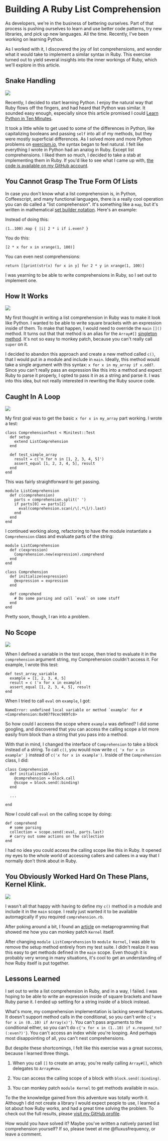 # Building A Ruby List Comprehension

As developers, we're in the business of bettering ourselves. Part of
that process is pushing ourselves to learn and use better code patterns,
try new libraries, and pick up new languages. All the time. Recently,
I've been working on learning Python.

As I worked with it, I discovered the joy of list comprehensions, and
wonder what it would take to implement a similar syntax in Ruby. This
exercise turned out to yield several insights into the inner workings of Ruby,
which we'll explore in this article.

## Snake Handling

<img src=http://cdn.ilovefreesoftware.com/wp-content/uploads/2014/06/Snake-Game.gif />

Recently, I decided to start learning Python. I enjoy the natural way that Ruby flows off the fingers, and had heard that Python was similar. It sounded easy enough, especially since this article promised I could [Learn Python in Ten Minutes](http://www.stavros.io/tutorials/python/).

It took a little while to get used to some of the differences in Python,
like capitalizing booleans and passing `self` into all of my methods, but they
were mostly superficial differences. As I solved more and more Python problems on
[exercism.io](http://exercism.io/), the syntax began to feel natural.  I felt
like everything I wrote in Python had an analog in Ruby. Except list comprehensions.
I liked them so much, I decided to take a stab at implementing them in
Ruby. If you'd like to see what I came up with, [the code is available on
my GitHub account](https://github.com/fluxusfrequency/ruby-comprehension.git).

## You Cannot Grasp The True Form Of Lists

In case you don't know what a list comprehension is, in Python, Coffeescript,
and many functional languages, there is a really cool operation you can do called a "list comprehension".
It's something like a `map`, but it's written in mathematical [set builder notation](http://en.wikipedia.org/wiki/Set-builder_notation). Here's
an example:

Instead of doing this:

```
(1..100).map { |i| 2 * i if i.even? }
```

You do this:

```
[2 * x for x in xrange(1, 100)]
```

You can even nest comprehensions:

```
return [[print(str(x) for x in y] for 2 * y in xrange(1, 100)]
```

I was yearning to be able to write comprehensions in Ruby, so I set out
to implement one.

## How It Works

<img src="tell-me-how-it-works.gif">

My first thought in writing a list comprehension in Ruby was to make it
look like Python. I wanted to be able to write square brackets with an
expression inside of them. To make that happen, I would need to override
the `main` `[]()` method. It turns out that that method is an alias for
the `Array#[]` [singleton method](http://www.ruby-doc.org/core-2.1.3/Array.html#method-c-5B-5D).
It's not so easy to monkey patch, because you can't really call `super`
on it.

I decided to abandon this approach and create a new method called
`c()`, that I would put in a module and include in `main`.
Ideally, this method would take a single argument with this syntax:
`x for x in my_array if x.odd?`. Since you can't
really pass an expression like this into a method and expect Ruby to
parse it properly, I opted to pass it in as a string and parse it. I was
into this idea, but not really interested in rewriting the Ruby source
code.

## Caught In A Loop

<img src="http://rs1img.memecdn.com/perfectly-looped-gifs---hatter-picard_webm_3954069.webm">

My first goal was to get the basic `x for x in my_array` part working.
I wrote a test:

```
class ComprehensionTest < Minitest::Test
  def setup
    extend ListComprehension
  end

  def test_simple_array
    result = c('n for n in [1, 2, 3, 4, 5]')
    assert_equal [1, 2, 3, 4, 5], result
  end
end

```

This was fairly straightforward to get passing.

```
module ListComprehension
  def c(comprehension)
    parts = comprehension.split(' ')
    if parts[0] == parts[2]
      eval(comprehension.scan(/\[.*\]/).last)
    end
  end
end

```

I continued working along, refactoring to have the module instantiate
a `Comprehension` class and evaluate parts of the string:

```
module ListComprehension
  def c(expression)
    Comprehension.new(expression).comprehend
  end
end

class Comprehension
  def initialize(expression)
    @expression = expression
  end

  def comprehend
    # Do some parsing and call `eval` on some stuff
  end
end

```

Pretty soon, though, I ran into a problem.

## No Scope

<img src="http://38.media.tumblr.com/tumblr_m4kpdwHYeQ1qeb49fo1_400.gif">

When I defined a variable in the test scope, then tried to evaluate it
in the `comprehension` argument string, my Comprehension couldn't access
it. For example, I wrote this test:

```
def test_array_variable
  example = [1, 2, 3, 4, 5]
  result = c ('x for x in example)
  assert_equal [1, 2, 3, 4, 5], result
end
```

When I tried to call `eval` on `example`, I got:

```
NameError: undefined local variable or method `example' for #<Comprehension:0x007f9cec989fc8>
```

So how could I acceess the scope where `example` was defined? I did some
googling, and discovered that you can access the calling scope a lot
more easily from block than a string that you pass into a method.

With that in mind, I changed the interface of `Comprehension` to take a block
instead of a string. To call `c()`, you would now write `c{ 'x for x in
example' }` instead of `c('x for x in example')`. Inside of the
`Comprehension` class, I did:

```
class Comprehension
  def initialize(&block)
    @comprehension = block.call
    @scope = block.send(:binding)
  end

  ...

end
```

Now I could call `eval` on the calling scope by doing:

```
def comprehend
  # some parsing
  collection = scope.send(:eval, parts.last)
  # carry out some actions on the collection
end
```

I had no idea you could access the calling scope like this in Ruby. It
opened my eyes to the whole world of accessing callers and callees in
a way that I normally don't think about in Ruby.

## You Obviously Worked Hard On These Plans, Kernel Klink.

<img src="https://38.media.tumblr.com/19fd82e478b3a9ece78df3f06d77eebd/tumblr_ncrvdfy52P1s82z9fo1_250.gif">

I wasn't all that happy with having to define my `c()` method in
a module and include it in the `main` scope. I really just wanted it to
be available automagically if you required `comprehension.rb`.

After poking around a bit, I found an [article](http://hopsoft.github.io/blog/ruby-metaprogramming-idioms/)
on metaprogramming that showed me how you can monkey patch `Kernel` itself.

After changing `module ListComprehension` to `module Kernel`, I was able
to remove the setup method entirely from my test suite. I didn't realize
it was this easy to get methods defined in the `main` scope. Even though
it is probably very wrong in many situations, it's cool to get an
understanding of how Ruby itself is put together.

## Lessons Learned

I set out to write a list comprehension in Ruby, and in a way, I failed.
I was hoping to be able to write an expression inside of square brackets
and have Ruby parse it. I ended up settling for a string inside of
a block instead.

What's more, my comprehension implementation is lacking several
features. It doesn't support method calls in the conditional, so you
can't write `c{'x for x in (0..10) if Array(x)'}`. You can't pass
arguments to the conditional either, so you can't do `c{'x for x in
(1..10) if x.respond_to?(:even?)'}`. You can't access an index while
you're looping. And perhaps most disappointing of all, you can't nest
comprehensions.

But despite these shortcomings, I felt like this exercise was a great
success, because I learned three things.

1. When you call `[]` to create an array, you're really calling `Array#[]`, which delegates to `Array#new`.

2. You can access the calling scope of a block with `block.send(:binding)`.

3. You can monkey patch `module Kernel` to get methods available in `main`.

To the the knowledge gained from this adventure was totally worth it.
Although I did not create a library I would expect people to use,
I learned a lot about how Ruby works, and had a great time solving the
problem. To check out the full results, please [visit my GitHub
profile](https://github.com/fluxusfrequency/ruby-comprehension.git).

How would you have solved it? Maybe you've written a natively parsed
list comprehension yourself? If so, please tweet at me @fluxusfrequency, or leave
a comment.

